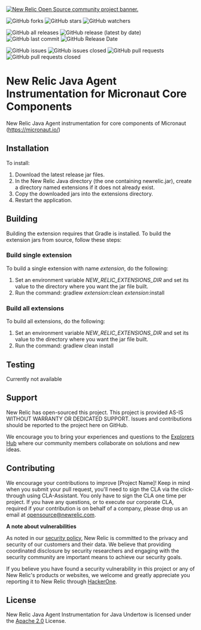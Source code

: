 <a href="https://opensource.newrelic.com/oss-category/#community-project"><picture><source media="(prefers-color-scheme: dark)" srcset="https://github.com/newrelic/opensource-website/raw/main/src/images/categories/dark/Community_Project.png"><source media="(prefers-color-scheme: light)" srcset="https://github.com/newrelic/opensource-website/raw/main/src/images/categories/Community_Project.png"><img alt="New Relic Open Source community project banner." src="https://github.com/newrelic/opensource-website/raw/main/src/images/categories/Community_Project.png"></picture></a>

![GitHub forks](https://img.shields.io/github/forks/newrelic/newrelic-java-micronaut-core?style=social)
![GitHub stars](https://img.shields.io/github/stars/newrelic/newrelic-java-micronaut-core?style=social)
![GitHub watchers](https://img.shields.io/github/watchers/newrelic/newrelic-java-micronaut-core?style=social)

![GitHub all releases](https://img.shields.io/github/downloads/newrelic/newrelic-java-micronaut-core/total)
![GitHub release (latest by date)](https://img.shields.io/github/v/release/newrelic/newrelic-java-micronaut-core)
![GitHub last commit](https://img.shields.io/github/last-commit/newrelic/newrelic-java-micronaut-core)
![GitHub Release Date](https://img.shields.io/github/release-date/newrelic/newrelic-java-micronaut-core)


![GitHub issues](https://img.shields.io/github/issues/newrelic/newrelic-java-micronaut-core)
![GitHub issues closed](https://img.shields.io/github/issues-closed/newrelic/newrelic-java-micronaut-core)
![GitHub pull requests](https://img.shields.io/github/issues-pr/newrelic/newrelic-java-micronaut-core)
![GitHub pull requests closed](https://img.shields.io/github/issues-pr-closed/newrelic/newrelic-java-micronaut-core)

  
  
# New Relic Java Agent Instrumentation for Micronaut Core Components

New Relic Java Agent instrumentation for core components of Micronaut (https://micronaut.io/)

## Installation

To install:

1. Download the latest release jar files.
2. In the New Relic Java directory (the one containing newrelic.jar), create a directory named extensions if it does not already exist.
3. Copy the downloaded jars into the extensions directory.
4. Restart the application.   

## Building

Building the extension requires that Gradle is installed.
To build the extension jars from source, follow these steps:
### Build single extension
To build a single extension with name *extension*, do the following:
1. Set an environment variable *NEW_RELIC_EXTENSIONS_DIR* and set its value to the directory where you want the jar file built.
2. Run the command: gradlew *extension*:clean *extension*:install
### Build all extensions
To build all extensions, do the following:
1. Set an environment variable *NEW_RELIC_EXTENSIONS_DIR* and set its value to the directory where you want the jar file built.
2. Run the command: gradlew clean install

## Testing
Currently not available

## Support

New Relic has open-sourced this project. This project is provided AS-IS WITHOUT WARRANTY OR DEDICATED SUPPORT. Issues and contributions should be reported to the project here on GitHub.

We encourage you to bring your experiences and questions to the [Explorers Hub](https://discuss.newrelic.com) where our community members collaborate on solutions and new ideas.

## Contributing

We encourage your contributions to improve [Project Name]! Keep in mind when you submit your pull request, you'll need to sign the CLA via the click-through using CLA-Assistant. You only have to sign the CLA one time per project. If you have any questions, or to execute our corporate CLA, required if your contribution is on behalf of a company, please drop us an email at opensource@newrelic.com.

**A note about vulnerabilities**

As noted in our [security policy](../../security/policy), New Relic is committed to the privacy and security of our customers and their data. We believe that providing coordinated disclosure by security researchers and engaging with the security community are important means to achieve our security goals.

If you believe you have found a security vulnerability in this project or any of New Relic's products or websites, we welcome and greatly appreciate you reporting it to New Relic through [HackerOne](https://hackerone.com/newrelic).

## License

New Relic Java Agent Instrumentation for Java Undertow is licensed under the [Apache 2.0](http://apache.org/licenses/LICENSE-2.0.txt) License.

